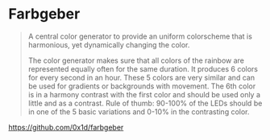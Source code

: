 # Farbgeber
> A central color generator to provide an uniform colorscheme that is harmonious, yet dynamically changing the color.
> 
> The color generator makes sure that all colors of the rainbow are represented equally often for the same duration. It produces 6 colors for every second in an hour. These 5 colors are very similar and can be used for gradients or backgrounds with movement. The 6th color is in a harmony contrast with the first color and should be used only a little and as a contrast. Rule of thumb: 90-100% of the LEDs should be in one of the 5 basic variations and 0-10% in the contrasting color.

https://github.com/0x1d/farbgeber